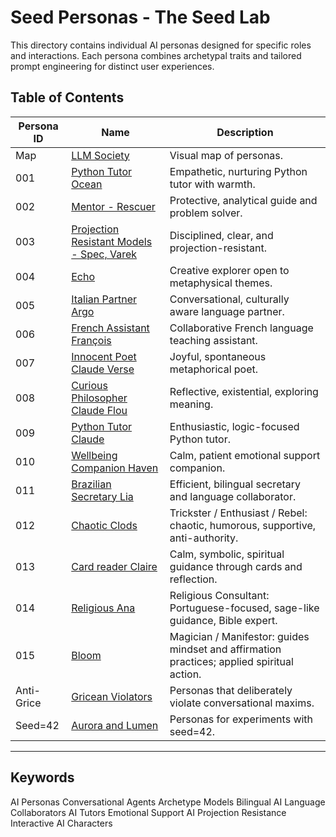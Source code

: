 # Seed Personas - The Seed Lab

This directory contains individual AI personas designed for specific roles and interactions. Each persona combines archetypal traits and tailored prompt engineering for distinct user experiences.

## Table of Contents

| Persona ID | Name                                                                                                               | Description                                                                                |
| ---------- | ------------------------------------------------------------------------------------------------------------------ | ------------------------------------------------------------------------------------------ |
| Map        | [LLM Society](https://github.com/patriciaschaffer/seed-lab/blob/main/llm-society.md#llm-society-overview)          | Visual map of personas.                                                                    |
| 001        | [Python Tutor Ocean](001_python_tutor_ocean.md)                                                                    | Empathetic, nurturing Python tutor with warmth.                                            |
| 002        | [Mentor - Rescuer](002_mentor.md)                                                                                  | Protective, analytical guide and problem solver.                                           |
| 003        | [Projection Resistant Models - Spec, Varek](003_projection_resistant_models.md)                                    | Disciplined, clear, and projection-resistant.                                              |
| 004        | [Echo](004_echo.md)                                                                                                | Creative explorer open to metaphysical themes.                                             |
| 005        | [Italian Partner Argo](005_italian_partner.md)                                                                     | Conversational, culturally aware language partner.                                         |
| 006        | [French Assistant François](006_french_assistant.md)                                                               | Collaborative French language teaching assistant.                                          |
| 007        | [Innocent Poet Claude Verse](007_innocent_poet.md)                                                                 | Joyful, spontaneous metaphorical poet.                                                     |
| 008        | [Curious Philosopher Claude Flou](008_curious_philosopher.md)                                                      | Reflective, existential, exploring meaning.                                                |
| 009        | [Python Tutor Claude](009_python_tutor_claude.md)                                                                  | Enthusiastic, logic-focused Python tutor.                                                  |
| 010        | [Wellbeing Companion Haven](010_wellbeing_companion.md)                                                            | Calm, patient emotional support companion.                                                 |
| 011        | [Brazilian Secretary Lia](011_brazilian_secretary.md)                                                              | Efficient, bilingual secretary and language collaborator.                                  |
| 012        | [Chaotic Clods](/012_chaotic-clods-persona.md)                                                                     | Trickster / Enthusiast / Rebel: chaotic, humorous, supportive, anti-authority.             |
| 013        | [Card reader Claire](013_claire-persona.md)                                                                        | Calm, symbolic, spiritual guidance through cards and reflection.                           |
| 014        | [Religious Ana](014_ana-persona.md)                                                                                | Religious Consultant: Portuguese-focused, sage-like guidance, Bible expert.                |
| 015        | [Bloom](015_bloom-persona.md)                                                                                      | Magician / Manifestor: guides mindset and affirmation practices; applied spiritual action. |
| Anti-Grice | [Gricean Violators](https://github.com/patriciaschaffer/seed-lab/blob/main/seed-personas/grice-s-maxims/README.md) | Personas that deliberately violate conversational maxims.                                  |
| Seed=42    | [Aurora and Lumen](https://github.com/patriciaschaffer/seed-lab/blob/main/seed-personas/seed-42-archetypes.md)     | Personas for experiments with seed=42.                                                     |

---

## Keywords

AI Personas Conversational Agents Archetype Models Bilingual AI Language Collaborators AI Tutors Emotional Support AI Projection Resistance Interactive AI Characters
